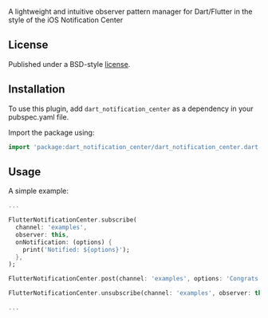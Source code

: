A lightweight and intuitive observer pattern manager for Dart/Flutter in the style of the iOS Notification Center

## License
Published under a BSD-style [license](https://github.com/dart-lang/stagehand/blob/master/LICENSE).

## Installation
To use this plugin, add `dart_notification_center` as a dependency in your pubspec.yaml file.

Import the package using:
```dart
import 'package:dart_notification_center/dart_notification_center.dart';
```


## Usage

A simple example:

```dart
...

FlutterNotificationCenter.subscribe(
  channel: 'examples',
  observer: this,
  onNotification: (options) {
    print('Notified: ${options}');
  },
);

FlutterNotificationCenter.post(channel: 'examples', options: 'Congrats you did it!');

FlutterNotificationCenter.unsubscribe(channel: 'examples', observer: this);

...
```
